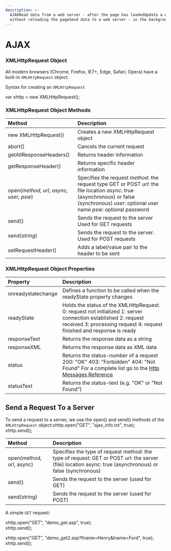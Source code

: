 ```yaml
---
description: >-
  AJAXRead data from a web server - after the page has loadedUpdate a web page
  without reloading the pageSend data to a web server - in the background
---
```


# AJAX

### XMLHttpRequest Object

All modern browsers \(Chrome, Firefox, IE7+, Edge, Safari, Opera\) have a built-in `XMLHttpRequest` object.

Syntax for creating an `XMLHttpRequest` 

var xhttp = new XMLHttpRequest\(\);





### XMLHttpRequest Object Methods

| Method | Description |
| :--- | :--- |
| new XMLHttpRequest\(\) | Creates a new XMLHttpRequest object |
| abort\(\) | Cancels the current request |
| getAllResponseHeaders\(\) | Returns header information |
| getResponseHeader\(\) | Returns specific header information |
| open\(_method, url, async, user, psw_\) | Specifies the request  _method_: the request type GET or POST _url_: the file location _async_: true \(asynchronous\) or false \(synchronous\) _user_: optional user name _psw_: optional password |
| send\(\) | Sends the request to the server Used for GET requests |
| send\(_string_\) | Sends the request to the server. Used for POST requests |
| setRequestHeader\(\) | Adds a label/value pair to the header to be sent |

### XMLHttpRequest Object Properties

| Property | Description |
| :--- | :--- |
| onreadystatechange | Defines a function to be called when the readyState property changes |
| readyState | Holds the status of the XMLHttpRequest. 0: request not initialized 1: server connection established 2: request received 3: processing request 4: request finished and response is ready |
| responseText | Returns the response data as a string |
| responseXML | Returns the response data as XML data |
| status | Returns the status-number of a request 200: "OK" 403: "Forbidden" 404: "Not Found" For a complete list go to the [Http Messages Reference](https://www.w3schools.com/tags/ref_httpmessages.asp) |
| statusText | Returns the status-text \(e.g. "OK" or "Not Found"\) |



## Send a Request To a Server

To send a request to a server, we use the open\(\) and send\(\) methods of the `XMLHttpRequest` object:xhttp.open\("GET", "ajax\_info.txt", true\);  
xhttp.send\(\);

| Method | Description |
| :--- | :--- |
| open\(method, url, async\) | Specifies the type of request  method: the type of request: GET or POST url: the server \(file\) location async: true \(asynchronous\) or false \(synchronous\) |
| send\(\) | Sends the request to the server \(used for GET\) |
| send\(string\) | Sends the request to the server \(used for POST\) |

A simple `GET` request:

xhttp.open\("GET", "demo\_get.asp", true\);  
xhttp.send\(\);

xhttp.open\("GET", "demo\_get2.asp?fname=Henry&lname=Ford", true\); xhttp.send\(\);

